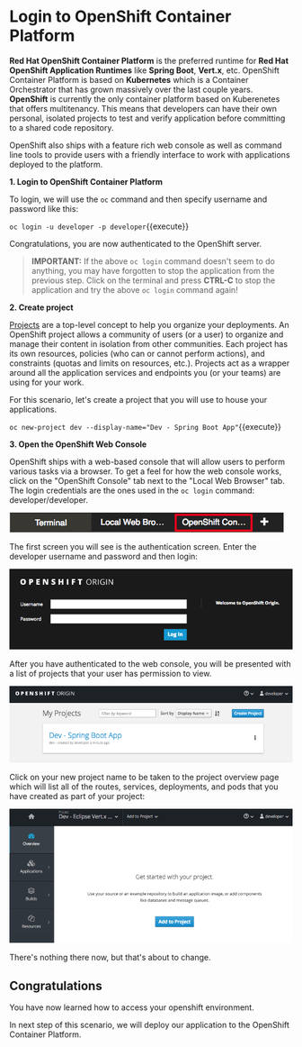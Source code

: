 # Login to OpenShift Container Platform

**Red Hat OpenShift Container Platform** is the preferred runtime for **Red Hat OpenShift Application Runtimes** like **Spring Boot**, **Vert.x**, etc. OpenShift Container Platform is based on **Kubernetes** which is a Container Orchestrator that has grown massively over the last couple years. **OpenShift** is currently the only container platform based on Kuberenetes that offers multitenancy. This means that developers can have their own personal, isolated projects to test and verify application before committing to a shared code repository.

OpenShift also ships with a feature rich web console as well as command line tools to provide users with a friendly interface to work with applications deployed to the platform. 

**1. Login to OpenShift Container Platform**

To login, we will use the `oc` command and then specify username and password like this:

``oc login -u developer -p developer``{{execute}}

Congratulations, you are now authenticated to the OpenShift server.

>**IMPORTANT:** If the above `oc login` command doesn't seem to do anything, you may have forgotten to stop the application from the previous
step. Click on the terminal and press **CTRL-C** to stop the application and try the above `oc login` command again!

**2. Create project**

[Projects](https://docs.openshift.com/container-platform/3.6/architecture/core_concepts/projects_and_users.html#projects) are a top-level concept to help you organize your deployments. An OpenShift project allows a community of users (or a user) to organize and manage their content in isolation from other communities. Each project has its own resources, policies (who can or cannot perform actions), and constraints (quotas and limits on resources, etc.). Projects act as a wrapper around all the application services and endpoints you (or your teams) are using for your work.

For this scenario, let's create a project that you will use to house your applications. 

``oc new-project dev --display-name="Dev - Spring Boot App"``{{execute}}

**3. Open the OpenShift Web Console**

OpenShift ships with a web-based console that will allow users to
perform various tasks via a browser. To get a feel for how the web console
works, click on the "OpenShift Console" tab next to the "Local Web Browser" tab. The login credentials are the ones used in the `oc login` command: developer/developer.

![OpenShift Console Tab](../assets/middleware/rhoar-getting-started-spring/openshift-console-tab.png)

The first screen you will see is the authentication screen. Enter the developer username and password and 
then login:

![Web Console Login](../assets/middleware/rhoar-getting-started-spring/login.png)

After you have authenticated to the web console, you will be presented with a list of projects that your user has permission to view.

![Web Console Projects](../assets/middleware/rhoar-getting-started-spring/projects.png)

Click on your new project name to be taken to the project overview page which will list all of the routes, services, deployments, and pods that you have created as part of your project:

![Web Console Overview](../assets/middleware/rhoar-getting-started-spring/overview.png)

There's nothing there now, but that's about to change.

## Congratulations

You have now learned how to access your openshift environment. 

In next step of this scenario, we will deploy our application to the OpenShift Container Platform.